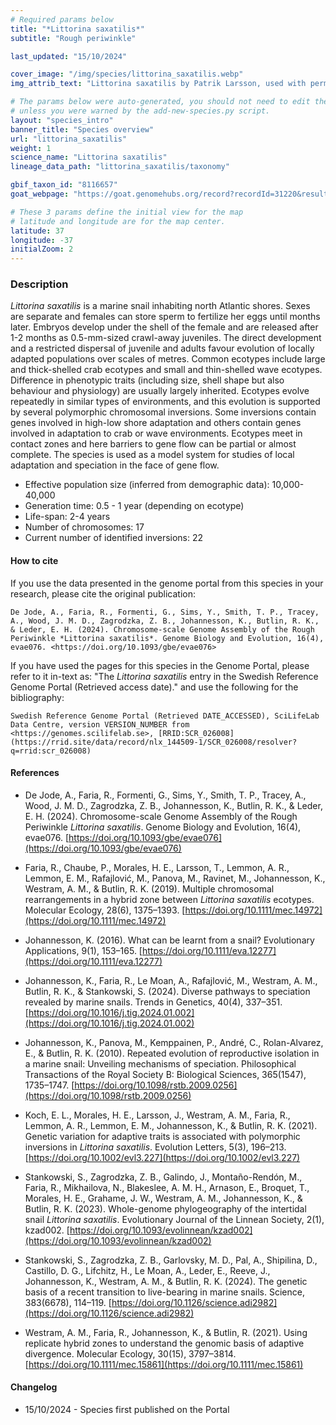 ```yaml
---
# Required params below
title: "*Littorina saxatilis*"
subtitle: "Rough periwinkle"

last_updated: "15/10/2024"

cover_image: "/img/species/littorina_saxatilis.webp"
img_attrib_text: "Littorina saxatilis by Patrik Larsson, used with permission."

# The params below were auto-generated, you should not need to edit them...
# unless you were warned by the add-new-species.py script.
layout: "species_intro"
banner_title: "Species overview"
url: "littorina_saxatilis"
weight: 1
science_name: "Littorina saxatilis"
lineage_data_path: "littorina_saxatilis/taxonomy"

gbif_taxon_id: "8116657"
goat_webpage: "https://goat.genomehubs.org/record?recordId=31220&result=taxon&taxonomy=ncbi#littorina%20saxatilis"

# These 3 params define the initial view for the map
# latitude and longitude are for the map center.
latitude: 37
longitude: -37
initialZoom: 2
---
```


### Description

*Littorina saxatilis* is a marine snail inhabiting north Atlantic shores. Sexes are separate and females can store sperm to fertilize her eggs until months later. Embryos develop under the shell of the female and are released after 1-2 months as 0.5-mm-sized crawl-away juveniles. The direct development and a restricted dispersal of juvenile and adults favour evolution of locally adapted populations over scales of metres. Common ecotypes include large and thick-shelled crab ecotypes and small and thin-shelled wave ecotypes. Difference in phenotypic traits (including size, shell shape but also behaviour and physiology) are usually largely inherited. Ecotypes evolve repeatedly in similar types of environments, and this evolution is supported by several polymorphic chromosomal inversions. Some inversions contain genes involved in high-low shore adaptation and others contain genes involved in adaptation to crab or wave environments. Ecotypes meet in contact zones and here barriers to gene flow can be partial or almost complete. The species is used as a model system for studies of local adaptation and speciation in the face of gene flow.

- Effective population size (inferred from demographic data): 10,000-40,000
- Generation time: 0.5 - 1 year (depending on ecotype)
- Life-span: 2-4 years
- Number of chromosomes: 17
- Current number of identified inversions: 22

#### How to cite

If you use the data presented in the genome portal from this species in your research, please cite the original publication:

```{style=citation}
De Jode, A., Faria, R., Formenti, G., Sims, Y., Smith, T. P., Tracey, A., Wood, J. M. D., Zagrodzka, Z. B., Johannesson, K., Butlin, R. K., & Leder, E. H. (2024). Chromosome-scale Genome Assembly of the Rough Periwinkle *Littorina saxatilis*. Genome Biology and Evolution, 16(4), evae076. <https://doi.org/10.1093/gbe/evae076>
```

If you have used the pages for this species in the Genome Portal, please refer to it in-text as: "The *Littorina saxatilis* entry in the Swedish Reference Genome Portal (Retrieved access date)." and use the following for the bibliography:

```{style=citation}
Swedish Reference Genome Portal (Retrieved DATE_ACCESSED), SciLifeLab Data Centre, version VERSION_NUMBER from <https://genomes.scilifelab.se>, [RRID:SCR_026008](https://rrid.site/data/record/nlx_144509-1/SCR_026008/resolver?q=rrid:scr_026008)
```

#### References

- De Jode, A., Faria, R., Formenti, G., Sims, Y., Smith, T. P., Tracey, A., Wood, J. M. D., Zagrodzka, Z. B., Johannesson, K., Butlin, R. K., & Leder, E. H. (2024). Chromosome-scale Genome Assembly of the Rough Periwinkle *Littorina saxatilis*. Genome Biology and Evolution, 16(4), evae076. [https://doi.org/10.1093/gbe/evae076](https://doi.org/10.1093/gbe/evae076)

- Faria, R., Chaube, P., Morales, H. E., Larsson, T., Lemmon, A. R., Lemmon, E. M., Rafajlović, M., Panova, M., Ravinet, M., Johannesson, K., Westram, A. M., & Butlin, R. K. (2019). Multiple chromosomal rearrangements in a hybrid zone between *Littorina saxatilis* ecotypes. Molecular Ecology, 28(6), 1375–1393. [https://doi.org/10.1111/mec.14972](https://doi.org/10.1111/mec.14972)

- Johannesson, K. (2016). What can be learnt from a snail? Evolutionary Applications, 9(1), 153–165. [https://doi.org/10.1111/eva.12277](https://doi.org/10.1111/eva.12277)

- Johannesson, K., Faria, R., Le Moan, A., Rafajlović, M., Westram, A. M., Butlin, R. K., & Stankowski, S. (2024). Diverse pathways to speciation revealed by marine snails. Trends in Genetics, 40(4), 337–351. [https://doi.org/10.1016/j.tig.2024.01.002](https://doi.org/10.1016/j.tig.2024.01.002)

- Johannesson, K., Panova, M., Kemppainen, P., André, C., Rolan-Alvarez, E., & Butlin, R. K. (2010). Repeated evolution of reproductive isolation in a marine snail: Unveiling mechanisms of speciation. Philosophical Transactions of the Royal Society B: Biological Sciences, 365(1547), 1735–1747. [https://doi.org/10.1098/rstb.2009.0256](https://doi.org/10.1098/rstb.2009.0256)

- Koch, E. L., Morales, H. E., Larsson, J., Westram, A. M., Faria, R., Lemmon, A. R., Lemmon, E. M., Johannesson, K., & Butlin, R. K. (2021). Genetic variation for adaptive traits is associated with polymorphic inversions in *Littorina saxatilis*. Evolution Letters, 5(3), 196–213. [https://doi.org/10.1002/evl3.227](https://doi.org/10.1002/evl3.227)

- Stankowski, S., Zagrodzka, Z. B., Galindo, J., Montaño-Rendón, M., Faria, R., Mikhailova, N., Blakeslee, A. M. H., Arnason, E., Broquet, T., Morales, H. E., Grahame, J. W., Westram, A. M., Johannesson, K., & Butlin, R. K. (2023). Whole-genome phylogeography of the intertidal snail *Littorina saxatilis*. Evolutionary Journal of the Linnean Society, 2(1), kzad002. [https://doi.org/10.1093/evolinnean/kzad002](https://doi.org/10.1093/evolinnean/kzad002)

- Stankowski, S., Zagrodzka, Z. B., Garlovsky, M. D., Pal, A., Shipilina, D., Castillo, D. G., Lifchitz, H., Le Moan, A., Leder, E., Reeve, J., Johannesson, K., Westram, A. M., & Butlin, R. K. (2024). The genetic basis of a recent transition to live-bearing in marine snails. Science, 383(6678), 114–119. [https://doi.org/10.1126/science.adi2982](https://doi.org/10.1126/science.adi2982)

- Westram, A. M., Faria, R., Johannesson, K., & Butlin, R. (2021). Using replicate hybrid zones to understand the genomic basis of adaptive divergence. Molecular Ecology, 30(15), 3797–3814. [https://doi.org/10.1111/mec.15861](https://doi.org/10.1111/mec.15861)

#### Changelog

- 15/10/2024 - Species first published on the Portal
